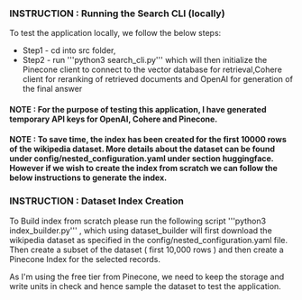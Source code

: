 ### INSTRUCTION : Running the Search CLI (locally)
To test the application locally, we follow the below steps:
 - Step1 - cd into src folder, 
 - Step2 - run '''python3 search_cli.py''' which will then initialize the Pinecone client to connect to the vector database for retrieval,Cohere client for reranking of retrieved documents and OpenAI for generation of the final answer

#### NOTE : For the purpose of testing this application, I have generated temporary API keys for OpenAI, Cohere and Pinecone.

#### NOTE : To save time, the index has been created for the first 10000 rows of the wikipedia dataset. More details about the dataset can be found under config/nested_configuration.yaml under section huggingface. However if we wish to create the index from scratch we can follow the below instructions to generate the index.

### INSTRUCTION  : Dataset Index Creation
To Build index from scratch please run the following script '''python3 index_builder.py''' , which using dataset_builder will first download the wikipedia dataset as specified in the config/nested_configuration.yaml file. Then create a subset of the dataset ( first 10,000 rows ) and then create a Pinecone Index for the selected records. 

As I'm using the free tier from Pinecone, we need to keep the storage and write units in check and hence sample the dataset to test the application.







